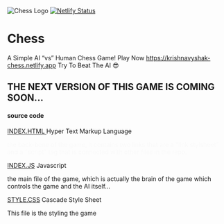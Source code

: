 
![Chess Logo](https://encrypted-tbn0.gstatic.com/images?q=tbn:ANd9GcSMDwvSt_mQvP-l1slMNKRDNXeNg_PxdxWdZA&usqp=CAU)
[![Netlify Status](https://api.netlify.com/api/v1/badges/6a2a166e-9829-4cb3-9819-56436a33cccd/deploy-status)](https://app.netlify.com/sites/krishnavyshak-chess/deploys)

# Chess
A Simple AI “vs” Human Chess Game! Play Now https://krishnavyshak-chess.netlify.app Try To Beat The AI 😎


<H2>THE NEXT VERSION OF THIS GAME IS COMING SOON...</H2>


<h4>source code</h4>
<a href="https://raw.githubusercontent.com/KrishnaVyshak/Chess/main/index.html"> INDEX.HTML </a> Hyper Text Markup Language <p style="color:#f9f9f9">the back-bone of the game, it contains two links that are a "link stylsheet" and a "script" tag that is connected with other files in the repo.</p>
<a href="'> INDEX.JS</a> Javascript <br>

[INDEX.JS](https://krishnavyshak-chess.netlify.app/Assets/index.js) Javascript
 <p> the main file of the game, which is actually the brain of the game which controls the game and the AI itself... </p> 

[STYLE.CSS](https://krishnavyshak-chess.netlify.app/Assets/style.css) Cascade Style Sheet
<P> This file is the styling the game</p>
